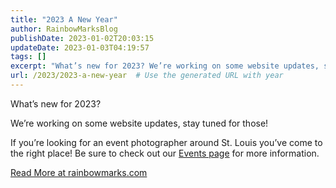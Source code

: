 ```yaml
---
title: "2023 A New Year"
author: RainbowMarksBlog
publishDate: 2023-01-02T20:03:15
updateDate: 2023-01-03T04:19:57
tags: []
excerpt: "What’s new for 2023? We’re working on some website updates, stay tuned for those! If you’re looking for an event photographer around St. Louis you’ve come to the right place! Be sure to check out our Events page for more information."
url: /2023/2023-a-new-year  # Use the generated URL with year
---
```

<p>What’s new for 2023?</p> <p>We’re working on some website updates, stay tuned for those!</p> <p>If you’re looking for an event photographer around St. Louis you’ve come to the right place! Be sure to check out our <a href="/events">Events page</a> for more information.</p> <a href="https://rainbowmarks.com/Events/2023/01/New-Year-2023">Read More at rainbowmarks.com</a>
